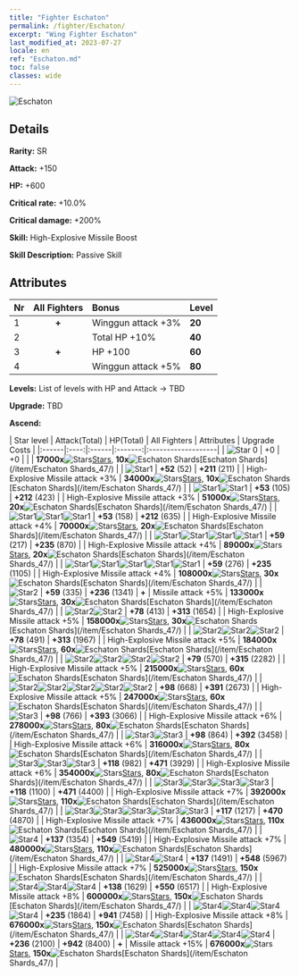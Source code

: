 ```yaml
---
title: "Fighter Eschaton"
permalink: /fighter/Eschaton/
excerpt: "Wing Fighter Eschaton"
last_modified_at: 2023-07-27
locale: en
ref: "Eschaton.md"
toc: false
classes: wide
---
```



 ![Eschaton](/images/ship/fj_img19.png)

## Details

 **Rarity:** SR 

 **Attack:** +150

 **HP:** +600

 **Critical rate:** +10.0%

 **Critical damage:** +200%

 **Skill:** High-Explosive Missile Boost

 **Skill Description:**  Passive Skill

## Attributes

  |  Nr | All Fighters | Bonus | Level |
  |:----|:-------------:|:--------------------|:--------|
  | 1  | **+**  | Winggun attack +3%  | **20** |
  | 2  |   | Total HP +10%  | **40** |
  | 3  | **+**  | HP +100  | **60** |
  | 4  |   | Winggun attack +5%  | **80** |


 **Levels:**  List of levels with HP and Attack -> TBD

 **Upgrade:**  TBD

 **Ascend:**  

  |  Star level | Attack(Total) | HP(Total) | All Fighters | Attributes | Upgrade Costs |
  |:------|:----:|:------|:-------:|:-------------------|
  | ![Star 0](/images/s0.png)  | +0  | +0  |  |    | **17000x**![Stars](/images/item/Stars_p.png)[Stars](/item/Stars_2/), **10x**![Eschaton Shards](/images/item/Eschaton_Shards_p.png)[Eschaton Shards](/item/Eschaton Shards_47/) |
  | ![Star1](/images/s1.png)  | **+52** (52)  | **+211** (211)  |   | High-Explosive Missile attack +3%  | **34000x**![Stars](/images/item/Stars_p.png)[Stars](/item/Stars_2/), **10x**![Eschaton Shards](/images/item/Eschaton_Shards_p.png)[Eschaton Shards](/item/Eschaton Shards_47/) |
  | ![Star1](/images/s1.png)![Star1](/images/s1.png)  | **+53** (105)  | **+212** (423)  |   | High-Explosive Missile attack +3%  | **51000x**![Stars](/images/item/Stars_p.png)[Stars](/item/Stars_2/), **20x**![Eschaton Shards](/images/item/Eschaton_Shards_p.png)[Eschaton Shards](/item/Eschaton Shards_47/) |
  | ![Star1](/images/s1.png)![Star1](/images/s1.png)![Star1](/images/s1.png)  | **+53** (158)  | **+212** (635)  |   | High-Explosive Missile attack +4%  | **70000x**![Stars](/images/item/Stars_p.png)[Stars](/item/Stars_2/), **20x**![Eschaton Shards](/images/item/Eschaton_Shards_p.png)[Eschaton Shards](/item/Eschaton Shards_47/) |
  | ![Star1](/images/s1.png)![Star1](/images/s1.png)![Star1](/images/s1.png)![Star1](/images/s1.png)  | **+59** (217)  | **+235** (870)  |   | High-Explosive Missile attack +4%  | **89000x**![Stars](/images/item/Stars_p.png)[Stars](/item/Stars_2/), **20x**![Eschaton Shards](/images/item/Eschaton_Shards_p.png)[Eschaton Shards](/item/Eschaton Shards_47/) |
  | ![Star1](/images/s1.png)![Star1](/images/s1.png)![Star1](/images/s1.png)![Star1](/images/s1.png)![Star1](/images/s1.png)  | **+59** (276)  | **+235** (1105)  |   | High-Explosive Missile attack +4%  | **108000x**![Stars](/images/item/Stars_p.png)[Stars](/item/Stars_2/), **30x**![Eschaton Shards](/images/item/Eschaton_Shards_p.png)[Eschaton Shards](/item/Eschaton Shards_47/) |
  | ![Star2](/images/s2.png)  | **+59** (335)  | **+236** (1341)  | **+**  | Missile attack +5%  | **133000x**![Stars](/images/item/Stars_p.png)[Stars](/item/Stars_2/), **30x**![Eschaton Shards](/images/item/Eschaton_Shards_p.png)[Eschaton Shards](/item/Eschaton Shards_47/) |
  | ![Star2](/images/s2.png)![Star2](/images/s2.png)  | **+78** (413)  | **+313** (1654)  |   | High-Explosive Missile attack +5%  | **158000x**![Stars](/images/item/Stars_p.png)[Stars](/item/Stars_2/), **30x**![Eschaton Shards](/images/item/Eschaton_Shards_p.png)[Eschaton Shards](/item/Eschaton Shards_47/) |
  | ![Star2](/images/s2.png)![Star2](/images/s2.png)![Star2](/images/s2.png)  | **+78** (491)  | **+313** (1967)  |   | High-Explosive Missile attack +5%  | **184000x**![Stars](/images/item/Stars_p.png)[Stars](/item/Stars_2/), **60x**![Eschaton Shards](/images/item/Eschaton_Shards_p.png)[Eschaton Shards](/item/Eschaton Shards_47/) |
  | ![Star2](/images/s2.png)![Star2](/images/s2.png)![Star2](/images/s2.png)![Star2](/images/s2.png)  | **+79** (570)  | **+315** (2282)  |   | High-Explosive Missile attack +5%  | **215000x**![Stars](/images/item/Stars_p.png)[Stars](/item/Stars_2/), **60x**![Eschaton Shards](/images/item/Eschaton_Shards_p.png)[Eschaton Shards](/item/Eschaton Shards_47/) |
  | ![Star2](/images/s2.png)![Star2](/images/s2.png)![Star2](/images/s2.png)![Star2](/images/s2.png)![Star2](/images/s2.png)  | **+98** (668)  | **+391** (2673)  |   | High-Explosive Missile attack +5%  | **247000x**![Stars](/images/item/Stars_p.png)[Stars](/item/Stars_2/), **60x**![Eschaton Shards](/images/item/Eschaton_Shards_p.png)[Eschaton Shards](/item/Eschaton Shards_47/) |
  | ![Star3](/images/s3.png)  | **+98** (766)  | **+393** (3066)  |   | High-Explosive Missile attack +6%  | **278000x**![Stars](/images/item/Stars_p.png)[Stars](/item/Stars_2/), **80x**![Eschaton Shards](/images/item/Eschaton_Shards_p.png)[Eschaton Shards](/item/Eschaton Shards_47/) |
  | ![Star3](/images/s3.png)![Star3](/images/s3.png)  | **+98** (864)  | **+392** (3458)  |   | High-Explosive Missile attack +6%  | **316000x**![Stars](/images/item/Stars_p.png)[Stars](/item/Stars_2/), **80x**![Eschaton Shards](/images/item/Eschaton_Shards_p.png)[Eschaton Shards](/item/Eschaton Shards_47/) |
  | ![Star3](/images/s3.png)![Star3](/images/s3.png)![Star3](/images/s3.png)  | **+118** (982)  | **+471** (3929)  |   | High-Explosive Missile attack +6%  | **354000x**![Stars](/images/item/Stars_p.png)[Stars](/item/Stars_2/), **80x**![Eschaton Shards](/images/item/Eschaton_Shards_p.png)[Eschaton Shards](/item/Eschaton Shards_47/) |
  | ![Star3](/images/s3.png)![Star3](/images/s3.png)![Star3](/images/s3.png)![Star3](/images/s3.png)  | **+118** (1100)  | **+471** (4400)  |   | High-Explosive Missile attack +7%  | **392000x**![Stars](/images/item/Stars_p.png)[Stars](/item/Stars_2/), **110x**![Eschaton Shards](/images/item/Eschaton_Shards_p.png)[Eschaton Shards](/item/Eschaton Shards_47/) |
  | ![Star3](/images/s3.png)![Star3](/images/s3.png)![Star3](/images/s3.png)![Star3](/images/s3.png)![Star3](/images/s3.png)  | **+117** (1217)  | **+470** (4870)  |   | High-Explosive Missile attack +7%  | **436000x**![Stars](/images/item/Stars_p.png)[Stars](/item/Stars_2/), **110x**![Eschaton Shards](/images/item/Eschaton_Shards_p.png)[Eschaton Shards](/item/Eschaton Shards_47/) |
  | ![Star4](/images/s4.png)  | **+137** (1354)  | **+549** (5419)  |   | High-Explosive Missile attack +7%  | **480000x**![Stars](/images/item/Stars_p.png)[Stars](/item/Stars_2/), **110x**![Eschaton Shards](/images/item/Eschaton_Shards_p.png)[Eschaton Shards](/item/Eschaton Shards_47/) |
  | ![Star4](/images/s4.png)![Star4](/images/s4.png)  | **+137** (1491)  | **+548** (5967)  |   | High-Explosive Missile attack +7%  | **525000x**![Stars](/images/item/Stars_p.png)[Stars](/item/Stars_2/), **150x**![Eschaton Shards](/images/item/Eschaton_Shards_p.png)[Eschaton Shards](/item/Eschaton Shards_47/) |
  | ![Star4](/images/s4.png)![Star4](/images/s4.png)![Star4](/images/s4.png)  | **+138** (1629)  | **+550** (6517)  |   | High-Explosive Missile attack +8%  | **600000x**![Stars](/images/item/Stars_p.png)[Stars](/item/Stars_2/), **150x**![Eschaton Shards](/images/item/Eschaton_Shards_p.png)[Eschaton Shards](/item/Eschaton Shards_47/) |
  | ![Star4](/images/s4.png)![Star4](/images/s4.png)![Star4](/images/s4.png)![Star4](/images/s4.png)  | **+235** (1864)  | **+941** (7458)  |   | High-Explosive Missile attack +8%  | **676000x**![Stars](/images/item/Stars_p.png)[Stars](/item/Stars_2/), **150x**![Eschaton Shards](/images/item/Eschaton_Shards_p.png)[Eschaton Shards](/item/Eschaton Shards_47/) |
  | ![Star4](/images/s4.png)![Star4](/images/s4.png)![Star4](/images/s4.png)![Star4](/images/s4.png)![Star4](/images/s4.png)  | **+236** (2100)  | **+942** (8400)  | **+**  | Missile attack +15%  | **676000x**![Stars](/images/item/Stars_p.png)[Stars](/item/Stars_2/), **150x**![Eschaton Shards](/images/item/Eschaton_Shards_p.png)[Eschaton Shards](/item/Eschaton Shards_47/) |

